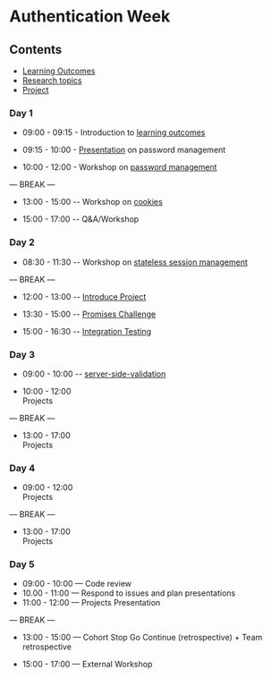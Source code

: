 # Authentication Week

## Contents

- [Learning Outcomes](./learning-outcomes.md)
- [Research topics](./research-afternoon.md)
- [Project](./project.md)

### Day 1

- 09:00 - 09:15 - Introduction to [learning outcomes](./learning-outcomes.md)

- 09:15 - 10:00 - [Presentation](https://docs.google.com/presentation/d/1EwWXNoJHxRoJxhFRvwvOr2tqslQe4PBxyDeRHWJFJH4/edit#slide=id.p1) on password management 
  
- 10:00 - 12:00 - Workshop on [password management](https://github.com/ali-7/ws-password-management)

— BREAK —

- 13:00 - 15:00 -- Workshop on [cookies](https://github.com/ali-7/cookies-ws)

- 15:00 - 17:00
  -- Q&A/Workshop

### Day 2

- 08:30 - 11:30 -- Workshop on [stateless session management](https://github.com/ali-7/jwt-ws)

— BREAK —

- 12:00 - 13:00
  -- [Introduce Project](./project.md)

- 13:30 - 15:00
  -- [Promises Challenge](https://github.com/GSG-G8/mc-promise-me-this)

- 15:00 - 16:30
  -- [Integration Testing](https://github.com/ali-7/express-and-testing-workshop)


### Day 3

- 09:00 - 10:00 -- [server-side-validation](https://github.com/AbdallahAmmar96/server-side-validation)

- 10:00 - 12:00 <br>
  Projects

— BREAK —

- 13:00 - 17:00<br>
  Projects

### Day 4

- 09:00 - 12:00 <br>
  Projects

— BREAK —

- 13:00 - 17:00 <br>
  Projects

### Day 5

- 09:00 - 10:00 — Code review 
- 10.00 - 11:00 — Respond to issues and plan presentations
- 11:00 - 12:00 — Projects Presentation

— BREAK —

- 13:00 - 15:00 — Cohort Stop Go Continue (retrospective) + Team retrospective

- 15:00 - 17:00 — External Workshop
